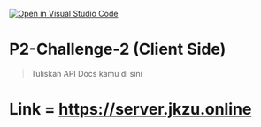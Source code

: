 [![Open in Visual Studio Code](https://classroom.github.com/assets/open-in-vscode-718a45dd9cf7e7f842a935f5ebbe5719a5e09af4491e668f4dbf3b35d5cca122.svg)](https://classroom.github.com/online_ide?assignment_repo_id=12748080&assignment_repo_type=AssignmentRepo)

# P2-Challenge-2 (Client Side)

> Tuliskan API Docs kamu di sini

# Link = https://server.jkzu.online
